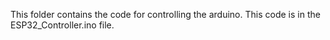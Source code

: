 This folder contains the code for controlling the arduino. This code is in the ESP32_Controller.ino file.
